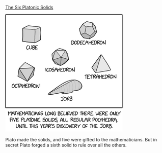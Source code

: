 [The Six Platonic Solids](https://xkcd.com/2781)

![The Six Platonic Solids](./random_comic.png)

Plato made the solids, and five were gifted to the mathematicians. But in secret Plato forged a sixth solid to rule over all the others.

